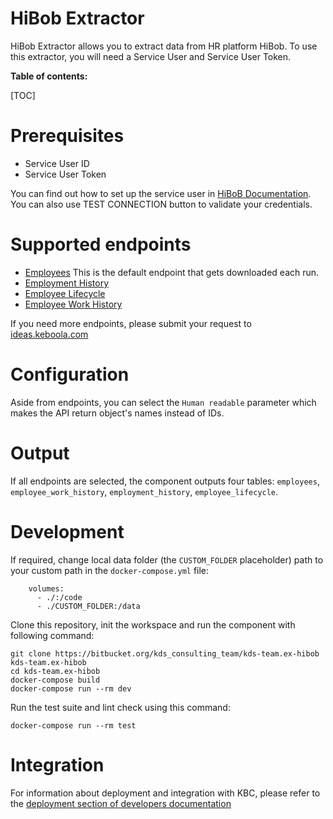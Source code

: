 HiBob Extractor
=============

HiBob Extractor allows you to extract data from HR platform HiBob.
To use this extractor, you will need a Service User and Service User Token.

**Table of contents:**

[TOC]

Prerequisites
=============

- Service User ID
- Service User Token

You can find out how to set up the service user in [HiBoB Documentation](https://apidocs.hibob.com/docs/api-service-users).
You can also use TEST CONNECTION button to validate your credentials.


Supported endpoints
===================

- [Employees](https://apidocs.hibob.com/reference/post_people-search) This is the default endpoint that gets downloaded each run.
- [Employment History](https://apidocs.hibob.com/reference/get_people-id-employment)
- [Employee Lifecycle](https://apidocs.hibob.com/reference/get_people-id-lifecycle)
- [Employee Work History](https://apidocs.hibob.com/reference/get_people-id-work)

If you need more endpoints, please submit your request to
[ideas.keboola.com](https://ideas.keboola.com/)

Configuration
=============

Aside from endpoints, you can select the `Human readable` parameter which makes the API return object's names instead of IDs.

Output
======

If all endpoints are selected, the component outputs four tables: `employees`, `employee_work_history`, `employment_history`, `employee_lifecycle`.

Development
======

If required, change local data folder (the `CUSTOM_FOLDER` placeholder) path to
your custom path in the `docker-compose.yml` file:

~~~~~~~~~~~~~~~~~~~~~~~~~~~~~~~~~~~~~~~~~~~~~~~~~~~~~~~~~~~~~~~~~~~~~~~~~~~~~~~~
    volumes:
      - ./:/code
      - ./CUSTOM_FOLDER:/data
~~~~~~~~~~~~~~~~~~~~~~~~~~~~~~~~~~~~~~~~~~~~~~~~~~~~~~~~~~~~~~~~~~~~~~~~~~~~~~~~

Clone this repository, init the workspace and run the component with following
command:

~~~~~~~~~~~~~~~~~~~~~~~~~~~~~~~~~~~~~~~~~~~~~~~~~~~~~~~~~~~~~~~~~~~~~~~~~~~~~~~~
git clone https://bitbucket.org/kds_consulting_team/kds-team.ex-hibob kds-team.ex-hibob
cd kds-team.ex-hibob
docker-compose build
docker-compose run --rm dev
~~~~~~~~~~~~~~~~~~~~~~~~~~~~~~~~~~~~~~~~~~~~~~~~~~~~~~~~~~~~~~~~~~~~~~~~~~~~~~~~

Run the test suite and lint check using this command:

~~~~~~~~~~~~~~~~~~~~~~~~~~~~~~~~~~~~~~~~~~~~~~~~~~~~~~~~~~~~~~~~~~~~~~~~~~~~~~~~
docker-compose run --rm test
~~~~~~~~~~~~~~~~~~~~~~~~~~~~~~~~~~~~~~~~~~~~~~~~~~~~~~~~~~~~~~~~~~~~~~~~~~~~~~~~

Integration
===========

For information about deployment and integration with KBC, please refer to the
[deployment section of developers
documentation](https://developers.keboola.com/extend/component/deployment/)
